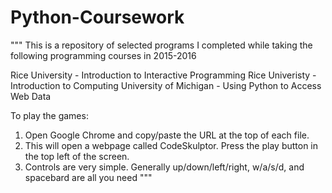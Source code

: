 # Python-Coursework

"""
This is a repository of selected programs I completed while taking the following programming courses in 2015-2016

Rice University - Introduction to Interactive Programming
Rice Univeristy - Introduction to Computing
University of Michigan - Using Python to Access Web Data

To play the games:
1. Open Google Chrome and copy/paste the URL at the top of each file. 
2. This will open a webpage called CodeSkulptor. Press the play button in the top left of the screen.
3. Controls are very simple. Generally up/down/left/right, w/a/s/d, and spacebard are all you need
"""
